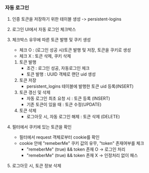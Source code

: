 ### 자동 로그인
1. 인증 토큰을 저장하기 위한 테이블 생성 -> persistent-logins
2. 로그인 UI에서 자동 로그인 체크박스
3. 체크박스 유무에 따른 토큰 발행 및 쿠키 생성
    - 체크 O : (로그인 성공 시)토큰 발행 및 저장, 토큰을 쿠키로 생성
    - 체크 X : 토큰 삭제, 쿠키 삭제
    1. 토큰 발행
        - 조건 : 로그인 성공, 자동로그인 체크
        - 토큰 발행 : UUID 객체로 랜던 uid 생성
    2. 토큰 저장
        - persistent_logins 테이블에 발행한 토큰 uid 등록(INSERT)
    3. 토큰 갱신 및 삭제
        - 자동 로그인 최초 요청 시 : 토큰 등록 (INSERT)
        - 기존 토큰이 있을 때 : 토큰 수정(UPDATE)
    4. 토큰 삭제
        - 로그아웃 시, 자동 로그인 해제 : 토큰 삭제 (DELETE)

4. 필터에서 쿠키에 있는 토큰을 확인
    - 필터에서 request 객체로부터 cookie를 확인
    - cookie 안에 "remeberMe" 쿠키 값의 유무, "token" 존재여부를 체크
        - "remeberMe" (true) && token 존재 O -> 로그인 처리
        - "remeberMe" (true) && token 존재 X -> 인정처리 없이 패스

5. 로그아웃 시, 토큰 정보 삭제